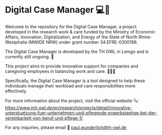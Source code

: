 # Digital Case Manager 💻🏥

Welcome to the repository for the Digital Case Manager, a project developed in the research work & care funded by the Ministry of Economic Affairs, Innovation, Digitalization, and Energy of the State of North Rhine-Westphalia (MWIDE NRW) under grant number 34.EFRE-0300198.

The Digital Case Manager is developed by the TH OWL in Lemgo and is currently still ongoing. 🚀

This project aims to provide innovative support for companies and caregiving employees in balancing work and care. 🏥💼💪 

Specifically, the Digital Case Manager is a tool designed to help these individuals manage their workload and care responsibilities more effectively.

For more information about the project, visit the official website 🔍: 
https://www.init-owl.de/en/research/projects/detail/innovative-unterstuetzung-fuer-unternehmen-und-pflegende-erwerbstaetige-bei-der-vereinbarkeit-von-beruf-und-pflege-1/ 

For any inquiries, please email 📧 paul.wunderlich@th-owl.de
